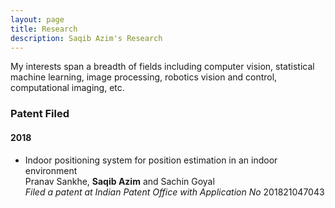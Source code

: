 ```yaml
---
layout: page
title: Research
description: Saqib Azim's Research
---
```


<!-- #### Will be updated soon :) -->
My interests span a breadth of fields including computer vision, statistical machine learning, image processing, robotics vision and control, computational imaging, etc.

<!-- ### Publications
#### 2018
* Indoor Positioning System using LSTMs over WLAN network [![pdf Logo]({{BASE_PATH}}/assets/pdf_favicon.ico)]({{BASE_PATH}}/assets/Indoor_Positioning_System_using_LSTMs_over_WLAN_Network.pdf)<br>
Pranav Sankhe, **Saqib Azim**, Sachin Goyal, Tanya Choudhary, Kumar Appaiah and Sukumar Srikant<br>
_Submitted to IEEE International Conference on Communications (ICC) 2019_<br> -->

### Patent Filed
#### 2018
* Indoor positioning system for position estimation in an indoor environment<br>
Pranav Sankhe, **Saqib Azim** and Sachin Goyal<br>
*Filed a patent at Indian Patent Office with Application No* 201821047043<br>
